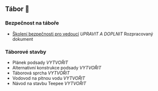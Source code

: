 ## Tábor 🌲


### Bezpečnost na táboře


*   [Školení bezpečnosti pro vedoucí](https://docs.google.com/document/d/11bqKzINVSZ-5fZSDgjRWQ5qi4NcrPK4zS72f_bU10Cw/edit) *UPRAVIT A DOPLNIT* Rozpracovaný dokument


### Táborové stavby



*   Plánek podsady *VYTVOŘIT*
*   Alternativní konstrukce podsady *VYTVOŘIT*
*   Táborová sprcha *VYTVOŘIT*
*   Vodovod na pitnou vodu *VYTVOŘIT*
*   Návod na stavbu Teepee  *VYTVOŘIT*
